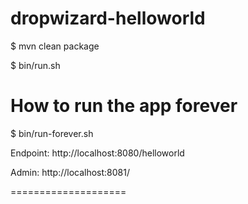 dropwizard-helloworld
=====================

$ mvn clean package

$ bin/run.sh 

# How to run the app  forever
$ bin/run-forever.sh

Endpoint: http://localhost:8080/helloworld

Admin: http://localhost:8081/




====================
